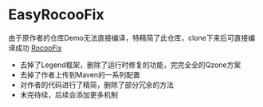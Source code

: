 # EasyRocooFix
由于原作者的仓库Demo无法直接编译，特精简了此仓库，clone下来后可直接编译成功
[RocooFix](https://github.com/dodola/RocooFix)

- 去掉了Legend框架，删除了运行时修复的功能，完完全全的Qzone方案
- 去掉了作者上传到Maven的一系列配置
- 对作者的代码进行了精简，删除了部分冗余的方法
- 未完待续，后续会添加更多机制
